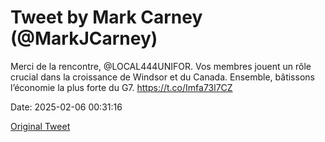 # Tweet by Mark Carney (@MarkJCarney)

Merci de la rencontre, @LOCAL444UNIFOR. Vos membres jouent un rôle crucial dans la croissance de Windsor et du Canada. Ensemble, bâtissons l’économie la plus forte du G7. https://t.co/Imfa73l7CZ

Date: 2025-02-06 00:31:16

[Original Tweet](https://x.com/MarkJCarney/status/1887297974440505634)
